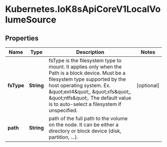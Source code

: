 # Kubernetes.IoK8sApiCoreV1LocalVolumeSource

## Properties

Name | Type | Description | Notes
------------ | ------------- | ------------- | -------------
**fsType** | **String** | fsType is the filesystem type to mount. It applies only when the Path is a block device. Must be a filesystem type supported by the host operating system. Ex. \&quot;ext4\&quot;, \&quot;xfs\&quot;, \&quot;ntfs\&quot;. The default value is to auto-select a filesystem if unspecified. | [optional] 
**path** | **String** | path of the full path to the volume on the node. It can be either a directory or block device (disk, partition, ...). | 


